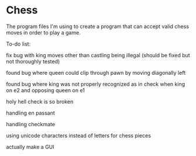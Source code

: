 # Chess
The program files I'm using to create a program that can accept valid chess moves in order to play a game.

To-do list:

fix bug with king moves other than castling being illegal (should be fixed but not thoroughly tested)

found bug where queen could clip through pawn by moving diagonally left

found bug where king was not properly recognized as in check when king on e2 and opposing queen on e1

holy hell check is so broken

handling en passant

handling checkmate

using unicode characters instead of letters for chess pieces

actually make a GUI
